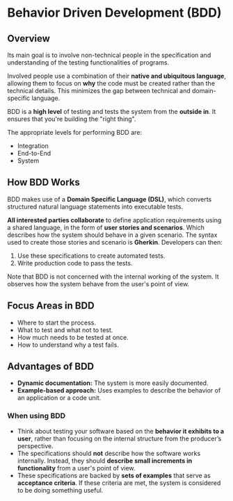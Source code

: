 # Behavior Driven Development (BDD)
## Overview
Its main goal is to involve non-technical people in the specification and understanding of the testing functionalities of programs.

Involved people use a combination of their **native and ubiquitous language**, allowing them to focus on **why** the code must be created rather than the technical details. This minimizes the gap between technical and domain-specific language.

BDD is a **high level** of testing and tests the system from the **outside in**. It ensures that you're building the "right thing".

The appropriate levels for performing BDD are:
- Integration
- End-to-End
- System
## How BDD Works
BDD makes use of a **Domain Specific Language (DSL)**, which converts structured natural language statements into executable tests. 

**All interested parties collaborate** to define application requirements using a shared language, in the form of **user stories and scenarios**. Which describes how the system should behave in a given scenario.
The syntax used to create those stories and scenario is **Gherkin**.
Developers can then:
1. Use these specifications to create automated tests.
2. Write production code to pass the tests.

Note that BDD is not concerned with the internal working of the system. It observes how the system behave from the user's point of view.
## Focus Areas in BDD
- Where to start the process.
- What to test and what not to test.
- How much needs to be tested at once.
- How to understand why a test fails.
## Advantages of BDD
- **Dynamic documentation:** The system is more easily documented.
- **Example-based approach:** Uses examples to describe the behavior of an application or a code unit.
### When using BDD
- Think about testing your software based on the **behavior it exhibits to a user**, rather than focusing on the internal structure from the producer’s perspective.
- The specifications should **not** describe how the software works internally. Instead, they should **describe small increments in functionality** from a user's point of view.
- These specifications are backed by **sets of examples** that serve as **acceptance criteria**. If these criteria are met, the system is considered to be doing something useful.